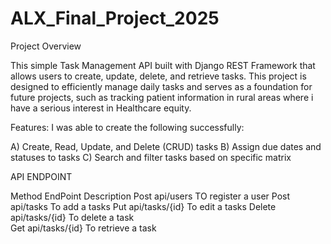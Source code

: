 # ALX_Final_Project_2025

Project Overview

This simple Task Management API built with Django REST Framework that allows users to create, update, delete, and retrieve tasks. This project is designed to efficiently manage daily tasks and serves as a foundation for future projects, such as tracking patient information in rural areas where i have a serious interest in Healthcare equity.

Features:
 I was able to create the following successfully:

A) Create, Read, Update, and Delete (CRUD) tasks
B) Assign due dates and statuses to tasks
C) Search and filter tasks based on specific matrix

API ENDPOINT

Method          EndPoint            Description
Post            api/users           TO register a user
Post            api/tasks           To add a tasks
Put             api/tasks/{id}      To edit a tasks
Delete          api/tasks/{id}      To delete a task    
Get             api/tasks/{id}      To retrieve a task    

